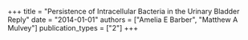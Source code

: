 +++
title = "Persistence of Intracellular Bacteria in the Urinary Bladder Reply"
date = "2014-01-01"
authors = ["Amelia E Barber", "Matthew A Mulvey"]
publication_types = ["2"]
+++